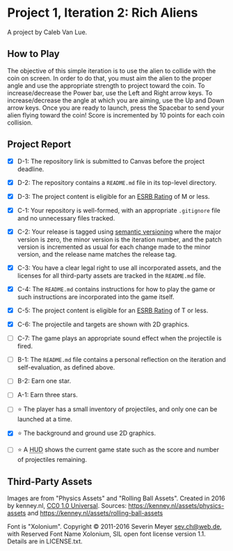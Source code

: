 # Project 1, Iteration 2: Rich Aliens
A project by Caleb Van Lue.

## How to Play
The objective of this simple iteration is to use the alien to collide with the coin on screen. In order to do that, you must aim the alien to the proper angle and use the appropriate strength to project toward the coin. To increase/decrease the Power bar, use the Left and Right arrow keys. To increase/decrease the angle at which you are aiming, use the Up and Down arrow keys. Once you are ready to launch, press the Spacebar to send your alien flying toward the coin! Score is incremented by 10 points for each coin collision.

## Project Report

- [X] D-1: The repository link is submitted to Canvas before the project deadline.
- [X] D-2: The repository contains a <code>README.md</code> file in its top-level directory.
- [X] D-3: The project content is eligible for an <a href="https://www.esrb.org/ratings-guide/">ESRB Rating</a> of M or less.
- [X] C-1: Your repository is well-formed, with an appropriate <code>.gitignore</code> file and no unnecessary files tracked.
- [X] C-2: Your release is tagged using <a href="https://semver.org/">semantic versioning</a> where the major version is zero, the minor version is the iteration number, and the patch version is incremented as usual for each change made to the minor version, and the release name matches the release tag.
- [X] C-3: You have a clear legal right to use all incorporated assets, and the licenses for all third-party assets are tracked in the <code>README.md</code> file.
- [X] C-4: The <code>README.md</code> contains instructions for how to play the game or such instructions are incorporated into the game itself.
- [X] C-5: The project content is eligible for an <a href="https://www.esrb.org/ratings-guide/">ESRB Rating</a> of T or less.
- [X] C-6: The projectile and targets are shown with 2D graphics.
- [ ] C-7: The game plays an appropriate sound effect when the projectile is fired.
- [ ] B-1: The <code>README.md</code> file contains a personal reflection on the iteration and self-evaluation, as defined above.
- [ ] B-2: Earn one star.
- [ ] A-1: Earn three stars.
- [ ] ⭐ The player has a small inventory of projectiles, and only one can be launched at a time.
- [X] ⭐ The background and ground use 2D graphics.
- [ ] ⭐ A <abbr title="Heads-Up Display">HUD</abbr> shows the current game state such as the score and number of projectiles remaining.


## Third-Party Assets

Images are from "Physics Assets" and "Rolling Ball Assets". Created in 2016 by kenney.nl,
[CC0 1.0 Universal](http://creativecommons.org/publicdomain/zero/1.0/). Sources:
https://kenney.nl/assets/physics-assets and https://kenney.nl/assets/rolling-ball-assets

Font is "Xolonium". Copyright © 2011-2016 Severin Meyer sev.ch@web.de, with Reserved Font Name Xolonium, SIL open font license version 1.1. Details are in LICENSE.txt.



